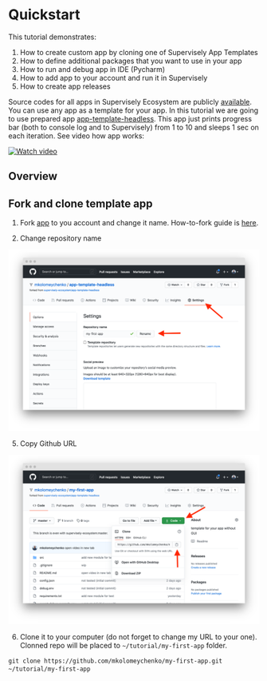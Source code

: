 # Quickstart

This tutorial demonstrates:
1. How to create custom app by cloning one of Supervisely App Templates
2. How to define additional packages that you want to use in your app
3. How to run and debug app in IDE (Pycharm)
4. How to add app to your account and run it in Supervisely
6. How to create app releases

Source codes for all apps in Supervisely Ecosystem are publicly [available](https://github.com/supervisely-ecosystem/repository). You can use any app as a template for your app. In this tutorial we are going to use prepared app [app-template-headless](https://github.com/supervisely-ecosystem/app-template-headless). 
This app just prints progress bar (both to console log and to Supervisely) from 1 to 10 and sleeps 1 sec on each iteration. See video how app works:

<a href="https://www.youtube.com/watch?v=4VdvP0SRbiM" title="Video" target="_blank">
  <img src="https://i.imgur.com/XO1LGw9.png" alt="Watch video"/>
</a>

## Overview



## Fork and clone template app

1. Fork [app](https://github.com/supervisely-ecosystem/app-template-headless) to you account and change it name. How-to-fork guide is [here](./how-to-fork.md).

4. Change repository name

![](./images/fork/fork-04.png)

5. Copy Github URL

![](./images/fork/fork-05.png)

6. Clone it to your computer (do not forget to change my URL to your one). Clonned repo will be placed to `~/tutorial/my-first-app` folder.

```
git clone https://github.com/mkolomeychenko/my-first-app.git ~/tutorial/my-first-app
```


